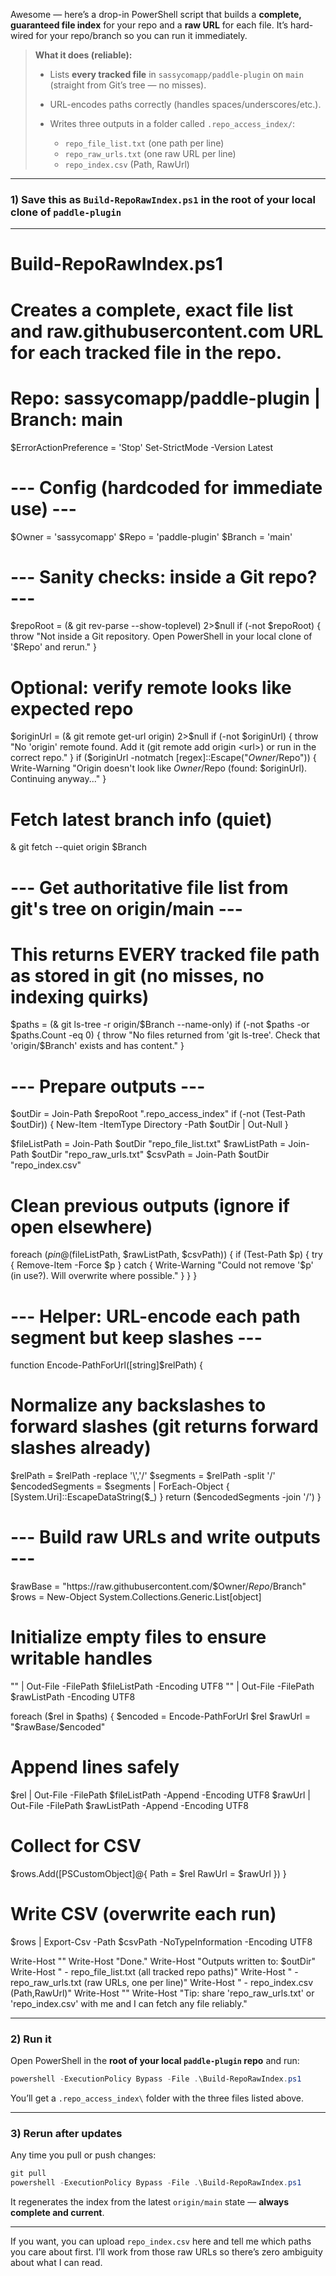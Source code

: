 Awesome — here’s a drop-in PowerShell script that builds a **complete, guaranteed file index** for your repo and a **raw URL** for each file. It’s hard-wired for your repo/branch so you can run it immediately.

> **What it does (reliable):**
>
> * Lists **every tracked file** in `sassycomapp/paddle-plugin` on `main` (straight from Git’s tree — no misses).
> * URL-encodes paths correctly (handles spaces/underscores/etc.).
> * Writes three outputs in a folder called `.repo_access_index/`:
>
>   * `repo_file_list.txt` (one path per line)
>   * `repo_raw_urls.txt` (one raw URL per line)
>   * `repo_index.csv` (Path, RawUrl)

---

### 1) Save this as `Build-RepoRawIndex.ps1` in the **root of your local clone** of `paddle-plugin`

-----------------------------------------
# Build-RepoRawIndex.ps1
# Creates a complete, exact file list and raw.githubusercontent.com URL for each tracked file in the repo.
# Repo: sassycomapp/paddle-plugin  |  Branch: main

$ErrorActionPreference = 'Stop'
Set-StrictMode -Version Latest

# --- Config (hardcoded for immediate use) ---
$Owner  = 'sassycomapp'
$Repo   = 'paddle-plugin'
$Branch = 'main'

# --- Sanity checks: inside a Git repo? ---
$repoRoot = (& git rev-parse --show-toplevel) 2>$null
if (-not $repoRoot) {
  throw "Not inside a Git repository. Open PowerShell in your local clone of '$Repo' and rerun."
}

# Optional: verify remote looks like expected repo
$originUrl = (& git remote get-url origin) 2>$null
if (-not $originUrl) {
  throw "No 'origin' remote found. Add it (git remote add origin <url>) or run in the correct repo."
}
if ($originUrl -notmatch [regex]::Escape("$Owner/$Repo")) {
  Write-Warning "Origin doesn't look like $Owner/$Repo (found: $originUrl). Continuing anyway..."
}

# Fetch latest branch info (quiet)
& git fetch --quiet origin $Branch

# --- Get authoritative file list from git's tree on origin/main ---
# This returns EVERY tracked file path as stored in git (no misses, no indexing quirks)
$paths = (& git ls-tree -r origin/$Branch --name-only)
if (-not $paths -or $paths.Count -eq 0) {
  throw "No files returned from 'git ls-tree'. Check that 'origin/$Branch' exists and has content."
}

# --- Prepare outputs ---
$outDir = Join-Path $repoRoot ".repo_access_index"
if (-not (Test-Path $outDir)) { New-Item -ItemType Directory -Path $outDir | Out-Null }

$fileListPath = Join-Path $outDir "repo_file_list.txt"
$rawListPath  = Join-Path $outDir "repo_raw_urls.txt"
$csvPath      = Join-Path $outDir "repo_index.csv"

# Clean previous outputs (ignore if open elsewhere)
foreach ($p in @($fileListPath, $rawListPath, $csvPath)) {
  if (Test-Path $p) {
    try { Remove-Item -Force $p } catch { Write-Warning "Could not remove '$p' (in use?). Will overwrite where possible." }
  }
}

# --- Helper: URL-encode each path segment but keep slashes ---
function Encode-PathForUrl([string]$relPath) {
  # Normalize any backslashes to forward slashes (git returns forward slashes already)
  $relPath = $relPath -replace '\\','/'
  $segments = $relPath -split '/'
  $encodedSegments = $segments | ForEach-Object { [System.Uri]::EscapeDataString($_) }
  return ($encodedSegments -join '/')
}

# --- Build raw URLs and write outputs ---
$rawBase = "https://raw.githubusercontent.com/$Owner/$Repo/$Branch"
$rows = New-Object System.Collections.Generic.List[object]

# Initialize empty files to ensure writable handles
"" | Out-File -FilePath $fileListPath -Encoding UTF8
"" | Out-File -FilePath $rawListPath  -Encoding UTF8

foreach ($rel in $paths) {
  $encoded = Encode-PathForUrl $rel
  $rawUrl  = "$rawBase/$encoded"

  # Append lines safely
  $rel    | Out-File -FilePath $fileListPath -Append -Encoding UTF8
  $rawUrl | Out-File -FilePath $rawListPath  -Append -Encoding UTF8

  # Collect for CSV
  $rows.Add([PSCustomObject]@{
    Path   = $rel
    RawUrl = $rawUrl
  })
}

# Write CSV (overwrite each run)
$rows | Export-Csv -Path $csvPath -NoTypeInformation -Encoding UTF8

Write-Host ""
Write-Host "Done."
Write-Host "Outputs written to: $outDir"
Write-Host " - repo_file_list.txt  (all tracked repo paths)"
Write-Host " - repo_raw_urls.txt   (raw URLs, one per line)"
Write-Host " - repo_index.csv      (Path,RawUrl)"
Write-Host ""
Write-Host "Tip: share 'repo_raw_urls.txt' or 'repo_index.csv' with me and I can fetch any file reliably."


-----------------------------------

### 2) Run it

Open PowerShell in the **root of your local `paddle-plugin` repo** and run:

```powershell
powershell -ExecutionPolicy Bypass -File .\Build-RepoRawIndex.ps1
```

You’ll get a `.repo_access_index\` folder with the three files listed above.

---

### 3) Rerun after updates

Any time you pull or push changes:

```powershell
git pull
powershell -ExecutionPolicy Bypass -File .\Build-RepoRawIndex.ps1
```

It regenerates the index from the latest `origin/main` state — **always complete and current**.

---

If you want, you can upload `repo_index.csv` here and tell me which paths you care about first. I’ll work from those raw URLs so there’s zero ambiguity about what I can read.
